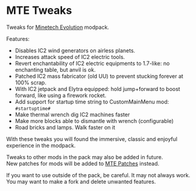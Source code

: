 # MTE Tweaks

Tweaks for [Minetech Evolution](https://www.curseforge.com/minecraft/modpacks/minetech-evolution) modpack.

Features: 
- Disables IC2 wind generators on airless planets.  
- Increases attack speed of IC2 electric tools.  
- Revert enchantability of IC2 electric equipments to 1.7-like: no enchanting table, but anvil is ok.  
- Patched IC2 mass fabricator (old UU) to prevent stucking forever at 100% scrap.  
- With IC2 jetpack and Elytra equipped: hold jump+forward to boost forward, like using a firework rocket.  
- Add support for startup time string to CustomMainMenu mod: `#startuptime#`  
- Make thermal wrench dig IC2 machines faster  
- Make more blocks able to dismantle with wrench (configurable)  
- Road bricks and lamps. Walk faster on it  

With these tweaks you will found the immersive, classic and enjoyful experience in the modpack.  

Tweaks to other mods in the pack may also be added in future.  
New patches for mods will be added to [MTE Patches](https://www.curseforge.com/minecraft/mc-mods/mte-patches) instead.  

If you want to use outside of the pack, be careful. It may not always work. You may want to make a fork and delete unwanted features.  